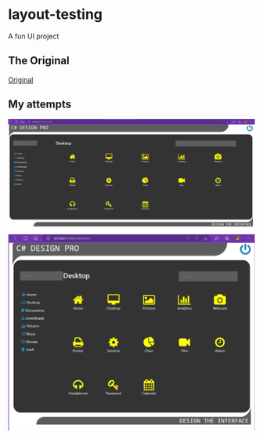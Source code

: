 # layout-testing
A fun UI project


## The Original
[Original](./images/layout-original.png)

## My attempts
![FullScreen](./images/layout-attempt-full-screen.png)
![HalfScreen](./images/layout-attempt-half-screen.png)